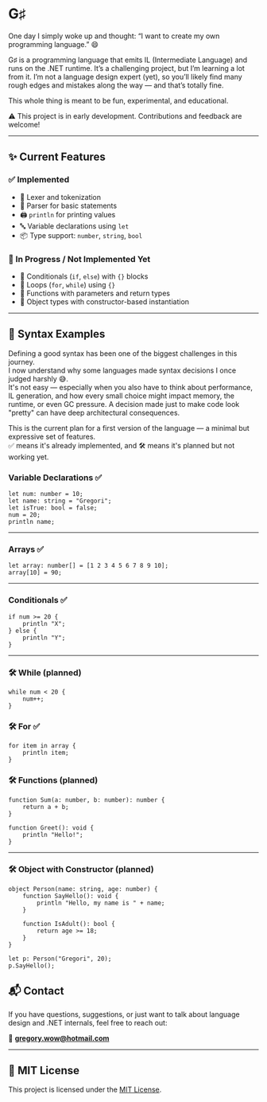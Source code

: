 # G♯

One day I simply woke up and thought:
“I want to create my own programming language.” 😄

G♯ is a programming language that emits IL (Intermediate Language) and runs on the .NET runtime.
It’s a challenging project, but I’m learning a lot from it. I’m not a language design expert (yet), so you’ll likely
find many rough edges and mistakes along the way — and that’s totally fine.

This whole thing is meant to be fun, experimental, and educational.

⚠️ This project is in early development. Contributions and feedback are welcome!

---

## ✨ Current Features

### ✅ Implemented

- 🧠 Lexer and tokenization
- 🧱 Parser for basic statements
- 🖨️ `println` for printing values
- 🔤 Variable declarations using `let`
- 📦 Type support: `number`, `string`, `bool`

### 🚧 In Progress / Not Implemented Yet

- 🔁 Conditionals (`if`, `else`) with `{}` blocks
- 🔂 Loops (`for`, `while`) using `{}`
- 🧩 Functions with parameters and return types
- 🧱 Object types with constructor-based instantiation

---

## 🧪 Syntax Examples

Defining a good syntax has been one of the biggest challenges in this journey.  
I now understand why some languages made syntax decisions I once judged harshly 😅.  
It's not easy — especially when you also have to think about performance, IL generation, and how every small choice
might impact memory, the runtime, or even GC pressure. A decision made just to make code look "pretty" can have deep
architectural consequences.

This is the current plan for a first version of the language — a minimal but expressive set of features.  
✅ means it's already implemented, and 🛠️ means it's planned but not working yet.

### Variable Declarations ✅

```gsharp
let num: number = 10;
let name: string = "Gregori";
let isTrue: bool = false;
num = 20;
println name;
```

---

### Arrays ✅

```gsharp
let array: number[] = [1 2 3 4 5 6 7 8 9 10];
array[10] = 90;
```

---

### Conditionals ✅

```gsharp
if num >= 20 {
    println "X";
} else {
    println "Y";
}
```

---

### 🛠️ While (planned)

```gsharp
while num < 20 {
    num++;
}
```

### 🛠️ For ✅

```gsharp
for item in array {
    println item;
}
```
### 🛠️ Functions (planned)

```gsharp
function Sum(a: number, b: number): number {
    return a + b;
}

function Greet(): void {
    println "Hello!";
}
```

---

### 🛠️ Object with Constructor (planned)

```gsharp
object Person(name: string, age: number) {
    function SayHello(): void {
        println "Hello, my name is " + name;
    }

    function IsAdult(): bool {
        return age >= 18;
    }
}

let p: Person("Gregori", 20);
p.SayHello();
```

## 📬 Contact

If you have questions, suggestions, or just want to talk about language design and .NET internals, feel free to reach
out:

📧 **gregory.wow@hotmail.com**

---

## 📄 MIT License

This project is licensed under the [MIT License](LICENSE).

